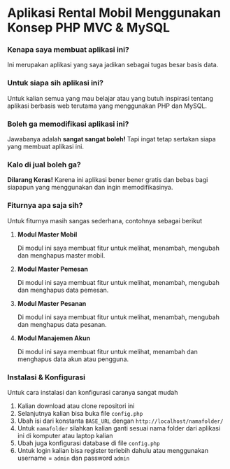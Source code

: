 # Aplikasi Rental Mobil Menggunakan Konsep PHP MVC &amp; MySQL

### Kenapa saya membuat aplikasi ini?

Ini merupakan aplikasi yang saya jadikan sebagai tugas besar basis data. 

### Untuk siapa sih aplikasi ini?

Untuk kalian semua yang mau belajar atau yang butuh inspirasi tentang aplikasi berbasis web terutama yang menggunakan PHP dan MySQL.

### Boleh ga memodifikasi aplikasi ini?

Jawabanya adalah **sangat sangat boleh!** Tapi ingat tetap sertakan siapa yang membuat aplikasi ini. 

### Kalo di jual boleh ga?

**Dilarang Keras!** Karena ini aplikasi bener bener gratis dan bebas bagi siapapun yang menggunakan dan ingin memodifikasinya.

### Fiturnya apa saja sih?
Untuk fiturnya masih sangas sederhana, contohnya sebagai berikut
1. **Modul Master Mobil**
   
   Di modul ini saya membuat fitur untuk melihat, menambah, mengubah dan menghapus master mobil.
   
2. **Modul Master Pemesan**
   
   Di modul ini saya membuat fitur untuk melihat, menambah, mengubah dan menghapus data pemesan.
   
3. **Modul Master Pesanan**

   Di modul ini saya membuat fitur untuk melihat, menambah, mengubah dan menghapus data pesanan.
   
4. **Modul Manajemen Akun**

   Di modul ini saya membuat fitur untuk melihat, menambah dan menghapus data akun atau pengguna.
   

### Instalasi & Konfigurasi

Untuk cara instalasi dan konfigurasi caranya sangat mudah

1. Kalian download atau clone repositori ini
2. Selanjutnya kalian bisa buka file `config.php` 
3. Ubah isi dari konstanta `BASE_URL` dengan `http://localhost/namafolder/`
4. Untuk `namafolder` silahkan kalian ganti sesuai nama folder dari aplikasi ini di komputer atau laptop kalian
5. Ubah juga konfigurasi database di file `config.php` 
6. Untuk login kalian bisa register terlebih dahulu atau menggunakan username = `admin` dan password `admin`
